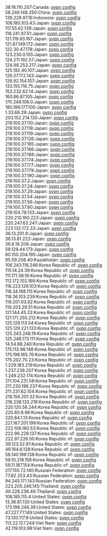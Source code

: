 38.18.110.207:Canada: [ovpn config](vpn/38_18_110_207.ovpn)  
58.246.148.250:China: [ovpn config](vpn/58_246_148_250.ovpn)  
139.228.97.16:Indonesia: [ovpn config](vpn/139_228_97_16.ovpn)  
106.180.103.43:Japan: [ovpn config](vpn/106_180_103_43.ovpn)  
117.55.62.139:Japan: [ovpn config](vpn/117_55_62_139.ovpn)  
118.241.97.51:Japan: [ovpn config](vpn/118_241_97_51.ovpn)  
121.119.93.167:Japan: [ovpn config](vpn/121_119_93_167.ovpn)  
121.87.149.172:Japan: [ovpn config](vpn/121_87_149_172.ovpn)  
122.30.47.178:Japan: [ovpn config](vpn/122_30_47_178.ovpn)  
123.230.0.105:Japan: [ovpn config](vpn/123_230_0_105.ovpn)  
124.211.192.57:Japan: [ovpn config](vpn/124_211_192_57.ovpn)  
124.98.253.217:Japan: [ovpn config](vpn/124_98_253_217.ovpn)  
125.192.40.107:Japan: [ovpn config](vpn/125_192_40_107.ovpn)  
126.37.172.143:Japan: [ovpn config](vpn/126_37_172_143.ovpn)  
126.92.154.107:Japan: [ovpn config](vpn/126_92_154_107.ovpn)  
133.155.116.75:Japan: [ovpn config](vpn/133_155_116_75.ovpn)  
153.232.62.14:Japan: [ovpn config](vpn/153_232_62_14.ovpn)  
160.86.87.105:Japan: [ovpn config](vpn/160_86_87_105.ovpn)  
170.249.106.0:Japan: [ovpn config](vpn/170_249_106_0.ovpn)  
180.199.177.100:Japan: [ovpn config](vpn/180_199_177_100.ovpn)  
1.33.66.29:Japan: [ovpn config](vpn/1_33_66_29.ovpn)  
203.152.214.130:Japan: [ovpn config](vpn/203_152_214_130.ovpn)  
219.100.37.110:Japan: [ovpn config](vpn/219_100_37_110.ovpn)  
219.100.37.118:Japan: [ovpn config](vpn/219_100_37_118.ovpn)  
219.100.37.119:Japan: [ovpn config](vpn/219_100_37_119.ovpn)  
219.100.37.126:Japan: [ovpn config](vpn/219_100_37_126.ovpn)  
219.100.37.165:Japan: [ovpn config](vpn/219_100_37_165.ovpn)  
219.100.37.166:Japan: [ovpn config](vpn/219_100_37_166.ovpn)  
219.100.37.169:Japan: [ovpn config](vpn/219_100_37_169.ovpn)  
219.100.37.174:Japan: [ovpn config](vpn/219_100_37_174.ovpn)  
219.100.37.177:Japan: [ovpn config](vpn/219_100_37_177.ovpn)  
219.100.37.179:Japan: [ovpn config](vpn/219_100_37_179.ovpn)  
219.100.37.190:Japan: [ovpn config](vpn/219_100_37_190.ovpn)  
219.100.37.2:Japan: [ovpn config](vpn/219_100_37_2.ovpn)  
219.100.37.24:Japan: [ovpn config](vpn/219_100_37_24.ovpn)  
219.100.37.29:Japan: [ovpn config](vpn/219_100_37_29.ovpn)  
219.100.37.54:Japan: [ovpn config](vpn/219_100_37_54.ovpn)  
219.100.37.56:Japan: [ovpn config](vpn/219_100_37_56.ovpn)  
219.100.37.90:Japan: [ovpn config](vpn/219_100_37_90.ovpn)  
219.104.79.133:Japan: [ovpn config](vpn/219_104_79_133.ovpn)  
220.210.160.223:Japan: [ovpn config](vpn/220_210_160_223.ovpn)  
220.247.63.247:Japan: [ovpn config](vpn/220_247_63_247.ovpn)  
223.132.172.33:Japan: [ovpn config](vpn/223_132_172_33.ovpn)  
36.13.201.9:Japan: [ovpn config](vpn/36_13_201_9.ovpn)  
36.13.81.222:Japan: [ovpn config](vpn/36_13_81_222.ovpn)  
36.8.18.206:Japan: [ovpn config](vpn/36_8_18_206.ovpn)  
59.129.44.173:Japan: [ovpn config](vpn/59_129_44_173.ovpn)  
60.150.204.195:Japan: [ovpn config](vpn/60_150_204_195.ovpn)  
95.59.208.40:Kazakhstan: [ovpn config](vpn/95_59_208_40.ovpn)  
106.243.118.246:Korea Republic of: [ovpn config](vpn/106_243_118_246.ovpn)  
110.14.24.39:Korea Republic of: [ovpn config](vpn/110_14_24_39.ovpn)  
111.171.58.16:Korea Republic of: [ovpn config](vpn/111_171_58_16.ovpn)  
112.172.102.166:Korea Republic of: [ovpn config](vpn/112_172_102_166.ovpn)  
118.223.129.103:Korea Republic of: [ovpn config](vpn/118_223_129_103.ovpn)  
118.34.168.115:Korea Republic of: [ovpn config](vpn/118_34_168_115.ovpn)  
118.36.103.239:Korea Republic of: [ovpn config](vpn/118_36_103_239.ovpn)  
119.201.93.92:Korea Republic of: [ovpn config](vpn/119_201_93_92.ovpn)  
119.203.29.51:Korea Republic of: [ovpn config](vpn/119_203_29_51.ovpn)  
121.144.45.33:Korea Republic of: [ovpn config](vpn/121_144_45_33.ovpn)  
121.171.255.212:Korea Republic of: [ovpn config](vpn/121_171_255_212.ovpn)  
125.129.113.54:Korea Republic of: [ovpn config](vpn/125_129_113_54.ovpn)  
125.129.221.133:Korea Republic of: [ovpn config](vpn/125_129_221_133.ovpn)  
125.243.248.19:Korea Republic of: [ovpn config](vpn/125_243_248_19.ovpn)  
125.248.173.111:Korea Republic of: [ovpn config](vpn/125_248_173_111.ovpn)  
14.54.88.240:Korea Republic of: [ovpn config](vpn/14_54_88_240.ovpn)  
175.113.98.148:Korea Republic of: [ovpn config](vpn/175_113_98_148.ovpn)  
175.198.165.76:Korea Republic of: [ovpn config](vpn/175_198_165_76.ovpn)  
175.202.70.23:Korea Republic of: [ovpn config](vpn/175_202_70_23.ovpn)  
1.229.183.219:Korea Republic of: [ovpn config](vpn/1_229_183_219.ovpn)  
1.237.239.207:Korea Republic of: [ovpn config](vpn/1_237_239_207.ovpn)  
1.249.232.174:Korea Republic of: [ovpn config](vpn/1_249_232_174.ovpn)  
211.104.231.58:Korea Republic of: [ovpn config](vpn/211_104_231_58.ovpn)  
211.230.196.237:Korea Republic of: [ovpn config](vpn/211_230_196_237.ovpn)  
211.231.62.104:Korea Republic of: [ovpn config](vpn/211_231_62_104.ovpn)  
218.156.201.32:Korea Republic of: [ovpn config](vpn/218_156_201_32.ovpn)  
218.238.133.218:Korea Republic of: [ovpn config](vpn/218_238_133_218.ovpn)  
220.120.56.244:Korea Republic of: [ovpn config](vpn/220_120_56_244.ovpn)  
220.80.8.98:Korea Republic of: [ovpn config](vpn/220_80_8_98.ovpn)  
220.84.1.13:Korea Republic of: [ovpn config](vpn/220_84_1_13.ovpn)  
221.167.201.199:Korea Republic of: [ovpn config](vpn/221_167_201_199.ovpn)  
222.108.180.53:Korea Republic of: [ovpn config](vpn/222_108_180_53.ovpn)  
222.96.228.137:Korea Republic of: [ovpn config](vpn/222_96_228_137.ovpn)  
222.97.226.50:Korea Republic of: [ovpn config](vpn/222_97_226_50.ovpn)  
39.123.52.81:Korea Republic of: [ovpn config](vpn/39_123_52_81.ovpn)  
49.164.6.128:Korea Republic of: [ovpn config](vpn/49_164_6_128.ovpn)  
58.140.198.138:Korea Republic of: [ovpn config](vpn/58_140_198_138.ovpn)  
59.10.218.156:Korea Republic of: [ovpn config](vpn/59_10_218_156.ovpn)  
59.11.187.154:Korea Republic of: [ovpn config](vpn/59_11_187_154.ovpn)  
217.150.72.140:Russian Federation: [ovpn config](vpn/217_150_72_140.ovpn)  
77.82.253.43:Russian Federation: [ovpn config](vpn/77_82_253_43.ovpn)  
94.245.171.143:Russian Federation: [ovpn config](vpn/94_245_171_143.ovpn)  
223.205.246.145:Thailand: [ovpn config](vpn/223_205_246_145.ovpn)  
49.228.236.46:Thailand: [ovpn config](vpn/49_228_236_46.ovpn)  
108.185.115.4:United States: [ovpn config](vpn/108_185_115_4.ovpn)  
13.36.81.130:United States: [ovpn config](vpn/13_36_81_130.ovpn)  
173.198.248.39:United States: [ovpn config](vpn/173_198_248_39.ovpn)  
47.227.77.149:United States: [ovpn config](vpn/47_227_77_149.ovpn)  
73.130.117.9:United States: [ovpn config](vpn/73_130_117_9.ovpn)  
113.22.127.244:Viet Nam: [ovpn config](vpn/113_22_127_244.ovpn)  
42.119.103.98:Viet Nam: [ovpn config](vpn/42_119_103_98.ovpn)  

